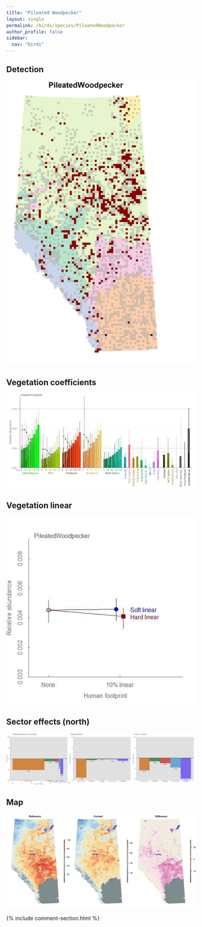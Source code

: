```yaml
---
title: "Pileated Woodpecker"
layout: single
permalink: /birds/species/PileatedWoodpecker
author_profile: false
sidebar:
  nav: "birds"
---
```


<h2>Detection</h2>

![](/assets/images/birds/PileatedWoodpecker/det.jpg)

<h2>Vegetation coefficients</h2>

![](/assets/images/birds/PileatedWoodpecker/veghf.jpg)

<h2>Vegetation linear</h2>

![](/assets/images/birds/PileatedWoodpecker/lin-north.jpg)

<h2>Sector effects (north)</h2>

![](/assets/images/birds/PileatedWoodpecker/sector-north.jpg)

<h2>Map</h2>

![](/assets/images/birds/PileatedWoodpecker/map.jpg)

{% include comment-section.html %}
